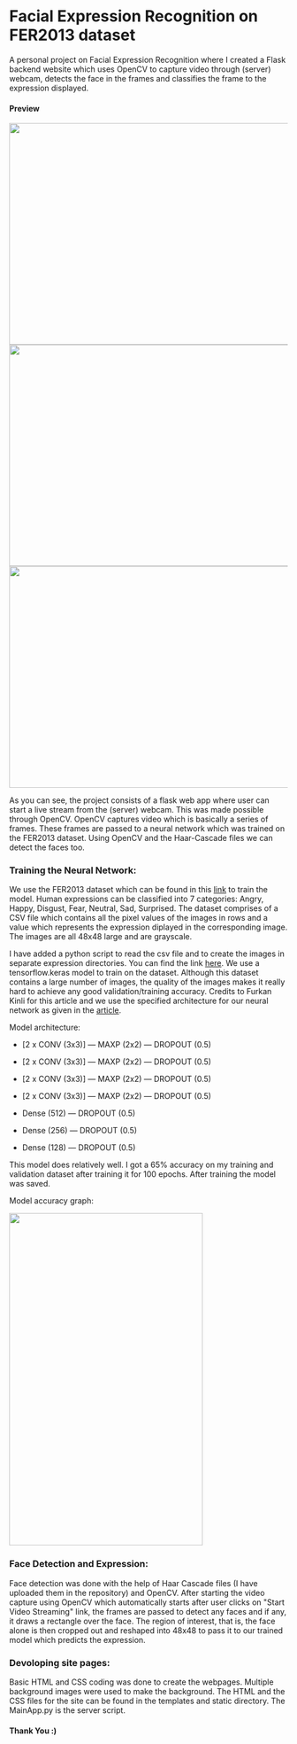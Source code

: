 # Facial Expression Recognition on FER2013 dataset
A personal project on Facial Expression Recognition where I created a Flask backend website which uses OpenCV to capture video through (server) webcam, detects the face in the frames and classifies the frame to the expression displayed.

#### Preview

<img src="https://raw.githubusercontent.com/et-tu-atulu/Facial_Expression_Recognition/master/Screenshot%20from%202019-09-07%2017-40-29.png" height="400" width="700">
<img src="https://raw.githubusercontent.com/et-tu-atulu/Facial_Expression_Recognition/master/Screenshot%20from%202019-09-07%2017-40-58.png" height="400" width="700">
<img src="https://raw.githubusercontent.com/et-tu-atulu/Facial_Expression_Recognition/master/Screenshot%20from%202019-09-07%2017-41-53.png" height="400" width="700">


As you can see, the project consists of a flask web app where user can start a live stream from the (server) webcam. This was made possible through OpenCV. OpenCV captures video which is basically a series of frames. These frames are passed to a neural network which was trained on the FER2013 dataset. Using OpenCV and the Haar-Cascade files we can detect the faces too.

### Training the Neural Network:
We use the FER2013 dataset which can be found in this [link](https://www.kaggle.com/c/challenges-in-representation-learning-facial-expression-recognition-challenge/data) to train the model.
Human expressions can be classified into 7 categories: Angry, Happy, Disgust, Fear, Neutral, Sad, Surprised. The dataset comprises of a CSV file which contains all the pixel values of the images in rows and a value which represents the expression diplayed in the corresponding image. The images are all 48x48 large and are grayscale.

I have added a python script to read the csv file and to create the images in separate expression directories. You can find the link [here](https://github.com/et-tu-atulu/Facial_Expression_Recognition/blob/master/creating_img_from_csv.py).
We use a tensorflow.keras model to train on the dataset. Although this dataset contains a large number of images, the quality of the images makes it really hard to achieve any good validation/training accuracy.
Credits to Furkan Kinli for this article and we use the specified architecture for our neural network as given in the [article](https://medium.com/@birdortyedi_23820/deep-learning-lab-episode-3-fer2013-c38f2e052280).

Model architecture:

- [2 x CONV (3x3)] — MAXP (2x2) — DROPOUT (0.5)

- [2 x CONV (3x3)] — MAXP (2x2) — DROPOUT (0.5)

- [2 x CONV (3x3)] — MAXP (2x2) — DROPOUT (0.5)

- [2 x CONV (3x3)] — MAXP (2x2) — DROPOUT (0.5)

- Dense (512) — DROPOUT (0.5)

- Dense (256) — DROPOUT (0.5)

- Dense (128) — DROPOUT (0.5)

This model does relatively well. I got a 65% accuracy on my training and validation dataset after training it for 100 epochs. After training the model was saved.

Model accuracy graph:

<img src="https://raw.githubusercontent.com/et-tu-atulu/Facial_Expression_Recognition/master/Screenshot%20from%202019-09-07%2019-01-50.png" height="600" width="350">

### Face Detection and Expression:
Face detection was done with the help of Haar Cascade files (I have uploaded them in the repository) and OpenCV. After starting the video capture using OpenCV which automatically starts after user clicks on "Start Video Streaming" link, the frames are passed to detect any faces and if any, it draws a rectangle over the face. The region of interest, that is, the face alone is then cropped out and reshaped into 48x48 to pass it to our trained model which predicts the expression.

### Devoloping site pages:
Basic HTML and CSS coding was done to create the webpages. Multiple background images were used to make the background. The HTML and the CSS files for the site can be found in the templates and static directory. The MainApp.py is the server script.


#### Thank You :)



